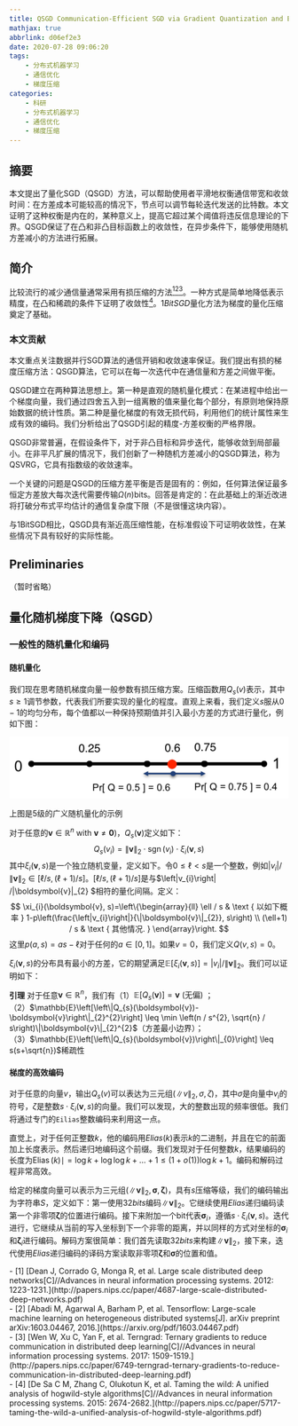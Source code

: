 ```yaml
---
title: QSGD Communication-Efficient SGD via Gradient Quantization and Encoding
mathjax: true
abbrlink: d06ef2e3
date: 2020-07-28 09:06:20
tags:
	- 分布式机器学习
	- 通信优化
	- 梯度压缩
categories:
	- 科研
	- 分布式机器学习
	- 通信优化
	- 梯度压缩
---
```


## 摘要

本文提出了量化SGD（QSGD）方法，可以帮助使用者平滑地权衡通信带宽和收敛时间：在方差成本可能较高的情况下，节点可以调节每轮迭代发送的比特数。本文证明了这种权衡是内在的，某种意义上，提高它超过某个阈值将违反信息理论的下界。QSGD保证了在凸和非凸目标函数上的收敛性，在异步条件下，能够使用随机方差减小的方法进行拓展。

## 简介

比较流行的减少通信量通常采用有损压缩的方法[<sup>1</sup>](\#refer-anchor-1)[<sup>2</sup>](\#refer-anchor-2)[<sup>3</sup>](\#refer-anchor-3)。一种方式是简单地降低表示精度，在凸和稀疏的条件下证明了收敛性[<sup>4</sup>](\#refer-anchor-4)。$1BitSGD$量化方法为梯度的量化压缩奠定了基础。

### 本文贡献

本文重点关注数据并行SGD算法的通信开销和收敛速率保证。我们提出有损的梯度压缩方法：QSGD算法，它可以在每一次迭代中在通信量和方差之间做平衡。

QSGD建立在两种算法思想上。第一种是直观的随机量化模式：在某进程中给出一个梯度向量，我们通过四舍五入到一组离散的值来量化每个部分，有原则地保持原始数据的统计性质。第二种是量化梯度的有效无损代码，利用他们的统计属性来生成有效的编码。我们分析给出了QSGD引起的精度-方差权衡的严格界限。

QSGD非常普遍，在假设条件下，对于非凸目标和异步迭代，能够收敛到局部最小。在非平凡扩展的情况下，我们创新了一种随机方差减小的QSGD算法，称为QSVRG，它具有指数级的收敛速率。

一个关键的问题是QSGD的压缩方差平衡是否是固有的：例如，任何算法保证最多恒定方差放大每次迭代需要传输$\Omega(n)$bits。回答是肯定的：在此基础上的渐近改进将打破分布式平均估计的通信复杂度下限（不是很懂这块内容）。

与1BitSGD相比，QSGD具有渐近高压缩性能，在标准假设下可证明收敛性，在某些情况下具有较好的实际性能。

## Preliminaries

（暂时省略）

## 量化随机梯度下降（QSGD）

### 一般性的随机量化和编码

#### 随机量化

我们现在思考随机梯度向量一般参数有损压缩方案。压缩函数用$Q_s(v)$表示，其中$s \geq 1$调节参数，代表我们所要实现的量化的程度。直观上来看，我们定义$s$服从$0-1$的均匀分布，每个值都以一种保持预期值并引入最小方差的方式进行量化，例如下图：

<img src="QSGD-Communication-Efficient-SGD-via-Gradient-Quantization-and-Encoding/image-20200728104606218.png" alt="image-20200728104606218" style="zoom:67%;" />

上图是5级的广义随机量化的示例

对于任意的$\boldsymbol{v} \in \mathbb{R}^{n} \text { with } \boldsymbol{v} \neq \mathbf{0})$，$Q_{s}(\boldsymbol{v})$定义如下：
$$
Q_{s}\left(v_{i}\right)=\|\boldsymbol{v}\|_{2} \cdot \operatorname{sgn}\left(v_{i}\right) \cdot \xi_{i}(\boldsymbol{v}, s)
$$
其中$\xi_{i}(\boldsymbol{v}, s)$是一个独立随机变量，定义如下。令$0 \leq \ell<s$是一个整数，例如$\left|v_{i}\right| /\|\boldsymbol{v}\|_{2} \in[\ell / s,(\ell+1) / s]$。$[\ell / s,(\ell+1) / s]$是与$\left|v_{i}\right| /\|\boldsymbol{v}\|_{2} $相符的量化间隔。定义：
$$
\xi_{i}(\boldsymbol{v}, s)=\left\{\begin{array}{ll}
\ell / s & \text { 以如下概率 } 1-p\left(\frac{\left|v_{i}\right|}{\|\boldsymbol{v}\|_{2}}, s\right) \\
(\ell+1) / s & \text { 其他情况. }
\end{array}\right.
$$
这里$p(a, s)=a s-\ell$对于任何的$a \in[0,1]$。如果$v=0$，我们定义$Q(v,s)=0$。

$\xi_{i}(\boldsymbol{v}, s)$的分布具有最小的方差，它的期望满足$\mathbb{E}\left[\xi_{i}(\boldsymbol{v}, s)\right]=\left|v_{i}\right| /\|\boldsymbol{v}\|_{2}$。我们可以证明如下：

**引理** 对于任意$\boldsymbol{v} \in \mathbb{R}^{n}$，我们有（1）$\mathbb{E}\left[Q_{s}(\boldsymbol{v})\right]=\boldsymbol{v} \text { (无偏) }$；（2）$\mathbb{E}\left[\left\|Q_{s}(\boldsymbol{v})-\boldsymbol{v}\right\|_{2}^{2}\right] \leq \min \left(n / s^{2}, \sqrt{n} / s\right)\|\boldsymbol{v}\|_{2}^{2}$（方差最小边界）；（3）$\mathbb{E}\left[\left\|Q_{s}(\boldsymbol{v})\right\|_{0}\right] \leq s(s+\sqrt{n})$稀疏性

#### 梯度的高效编码

对于任意的向量$v$，输出$Q_s(v)$可以表达为三元组$\left(\|v\|_{2}, \sigma, \zeta\right)$，其中$\sigma$是向量中$v_i$的符号，$\zeta$是整数$s \cdot \xi_{i}(\boldsymbol{v}, s)$的向量。我们可以发现，大的整数出现的频率很低。我们将通过专门的`Eilias`整数编码来利用这一点。

直觉上，对于任何正整数$k$，他的编码用$Elias(k)$表示$k$的二进制，并且在它的前面加上长度表示。然后递归地编码这个前缀。我们发现对于任何整数$k$，结果编码的长度为$\operatorname{Elias}(k) \mid=\log k+\log \log k+\ldots+1 \leq(1+o(1)) \log k+1$。编码和解码过程非常高效。

给定的梯度向量可以表示为三元组$\left(\|\boldsymbol{v}\|_{2}, \boldsymbol{\sigma}, \boldsymbol{\zeta}\right)$，具有$s$压缩等级，我们的编码输出为字符串$S$，定义如下：第一使用$32bits$编码$\|\boldsymbol{v}\|_{2}$。它继续使用$Elias$递归编码读第一个非零项$\boldsymbol{\zeta}$的位置进行编码。接下来附加一个bit代表$\boldsymbol{\sigma}_i$，遵循$s \cdot \xi_{i}(\boldsymbol{v}, s)$。迭代进行，它继续从当前的写入坐标到下一个非零的距离，并以同样的方式对坐标的$\boldsymbol{\sigma}_i$和$\boldsymbol{\zeta}_i$进行编码。解码方案很简单：我们首先读取$32bits$来构建$\|\boldsymbol{v}\|_{2}$，接下来，迭代使用$Elias$递归编码的译码方案读取非零项$\boldsymbol{\zeta}$和$\boldsymbol{\sigma}$的位置和值。

<div id="refer-anchor-1"></div>
- [1] [Dean J, Corrado G, Monga R, et al. Large scale distributed deep networks[C]//Advances in neural information processing systems. 2012: 1223-1231.](http://papers.nips.cc/paper/4687-large-scale-distributed-deep-networks.pdf)
<div id="refer-anchor-2"></div>
- [2] [Abadi M, Agarwal A, Barham P, et al. Tensorflow: Large-scale machine learning on heterogeneous distributed systems[J]. arXiv preprint arXiv:1603.04467, 2016.](https://arxiv.org/pdf/1603.04467.pdf)
<div id="refer-anchor-3"></div>
- [3] [Wen W, Xu C, Yan F, et al. Terngrad: Ternary gradients to reduce communication in distributed deep learning[C]//Advances in neural information processing systems. 2017: 1509-1519.](http://papers.nips.cc/paper/6749-terngrad-ternary-gradients-to-reduce-communication-in-distributed-deep-learning.pdf)
<div id="refer-anchor-4"></div>
- [4] [De Sa C M, Zhang C, Olukotun K, et al. Taming the wild: A unified analysis of hogwild-style algorithms[C]//Advances in neural information processing systems. 2015: 2674-2682.](http://papers.nips.cc/paper/5717-taming-the-wild-a-unified-analysis-of-hogwild-style-algorithms.pdf)

